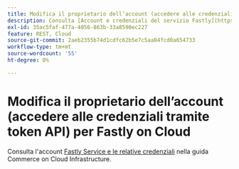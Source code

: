 ```yaml
---
title: Modifica il proprietario dell’account (accedere alle credenziali tramite token API) per Fastly on Cloud
description: Consulta [Account e credenziali del servizio Fastly](https://experienceleague.adobe.com/en/docs/commerce-cloud-service/user-guide/cdn/fastly#fastly-service-account-and-credentials) nella documentazione per gli sviluppatori.
exl-id: 35ac5faf-477a-4056-863b-33a8590ec227
feature: REST, Cloud
source-git-commit: 2aeb2355b74d1cdfc62b5e7c5aa04fcd0a654733
workflow-type: tm+mt
source-wordcount: '55'
ht-degree: 0%

---
```


# Modifica il proprietario dell’account (accedere alle credenziali tramite token API) per Fastly on Cloud

Consulta l&#39;account [Fastly Service e le relative credenziali](https://experienceleague.adobe.com/docs/commerce-cloud-service/user-guide/cdn/setup-fastly/fastly-configuration.html?lang=en#test-fastly-credentials) nella guida Commerce on Cloud Infrastructure.

